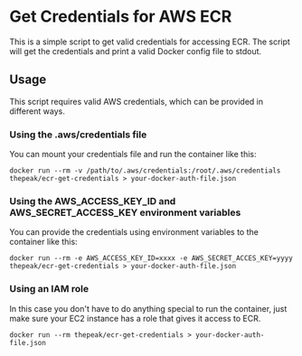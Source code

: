 # Get Credentials for AWS ECR

This is a simple script to get valid credentials for accessing ECR. The script will get the credentials and print a valid Docker config file to stdout.

## Usage

This script requires valid AWS credentials, which can be provided in different ways.

### Using the .aws/credentials file

You can mount your credentials file and run the container like this:

    docker run --rm -v /path/to/.aws/credentials:/root/.aws/credentials thepeak/ecr-get-credentials > your-docker-auth-file.json

### Using the AWS_ACCESS_KEY_ID and AWS_SECRET_ACCESS_KEY environment variables

You can provide the credentials using environment variables to the container like this:

    docker run --rm -e AWS_ACCESS_KEY_ID=xxxx -e AWS_SECRET_ACCES_KEY=yyyy thepeak/ecr-get-credentials > your-docker-auth-file.json

### Using an IAM role

In this case you don't have to do anything special to run the container, just make sure your EC2 instance has a role that gives it access to ECR.

    docker run --rm thepeak/ecr-get-credentials > your-docker-auth-file.json
